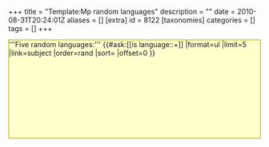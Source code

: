 +++
title = "Template:Mp random languages"
description = ""
date = 2010-08-31T20:24:01Z
aliases = []
[extra]
id = 8122
[taxonomies]
categories = []
tags = []
+++

<div style="border:solid 1px #999900;background:#ffffcc;height:14em">
'''Five random languages:'''
{{#ask:[[is language::+]]
|format=ul
|limit=5
|link=subject
|order=rand
|sort=
|offset=0
}}</div>
